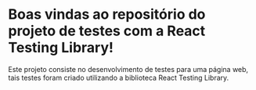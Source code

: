 # Boas vindas ao repositório do projeto de testes com a React Testing Library!

Este projeto consiste no desenvolvimento de testes para uma página web, tais testes foram criado utilizando a biblioteca React Testing Library.
